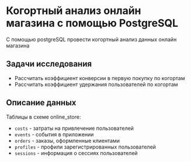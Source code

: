 # Когортный анализ онлайн магазина с помощью PostgreSQL

С помощью postgreSQL провести когортный анализ данных онлайн магазина

## Задачи исследования

- Рассчитать коэффициент конверсии в первую покупку по когортам
- Рассчитать коэффициент удержания пользователей по когортам

## Описание данных

Таблицы в схеме online_store:
- `costs` - затраты на привлечение пользователей
- `events` - события в приложении
- `orders` - заказы, оформленные клиентами
- `profiles` - профили зарегистрированных пользователей
- `sessions` - информация о сессиях пользователей
